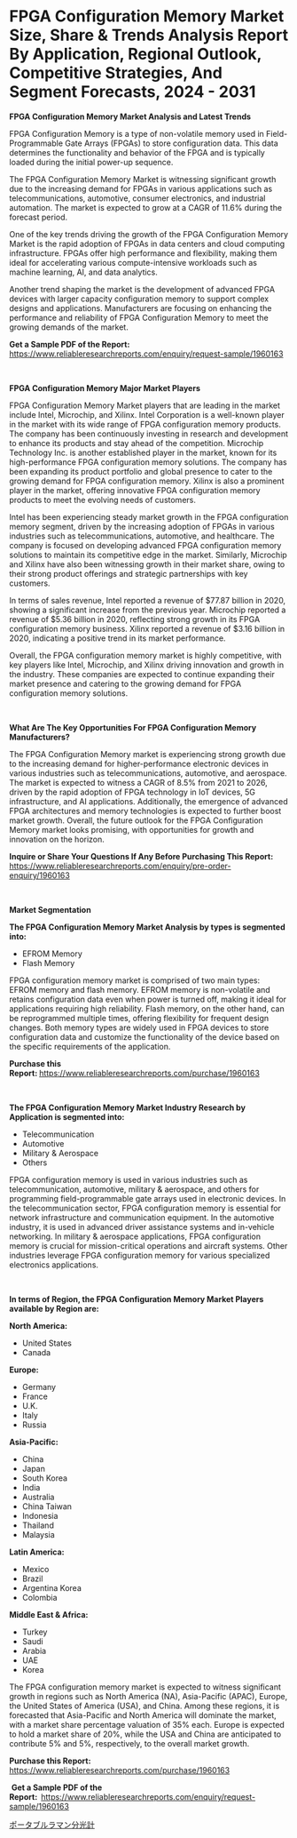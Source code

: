 <p><h1>FPGA Configuration Memory Market Size, Share & Trends Analysis Report By Application, Regional Outlook, Competitive Strategies, And Segment Forecasts, 2024 - 2031</h1></p><p><strong>FPGA Configuration Memory Market Analysis and Latest Trends</strong></p>
<p><p>FPGA Configuration Memory is a type of non-volatile memory used in Field-Programmable Gate Arrays (FPGAs) to store configuration data. This data determines the functionality and behavior of the FPGA and is typically loaded during the initial power-up sequence.</p><p>The FPGA Configuration Memory Market is witnessing significant growth due to the increasing demand for FPGAs in various applications such as telecommunications, automotive, consumer electronics, and industrial automation. The market is expected to grow at a CAGR of 11.6% during the forecast period.</p><p>One of the key trends driving the growth of the FPGA Configuration Memory Market is the rapid adoption of FPGAs in data centers and cloud computing infrastructure. FPGAs offer high performance and flexibility, making them ideal for accelerating various compute-intensive workloads such as machine learning, AI, and data analytics.</p><p>Another trend shaping the market is the development of advanced FPGA devices with larger capacity configuration memory to support complex designs and applications. Manufacturers are focusing on enhancing the performance and reliability of FPGA Configuration Memory to meet the growing demands of the market.</p></p>
<p><strong>Get a Sample PDF of the Report:&nbsp;</strong> <a href="https://www.reliableresearchreports.com/enquiry/request-sample/1960163">https://www.reliableresearchreports.com/enquiry/request-sample/1960163</a></p>
<p>&nbsp;</p>
<p><strong>FPGA Configuration Memory Major Market Players</strong></p>
<p><p>FPGA Configuration Memory Market players that are leading in the market include Intel, Microchip, and Xilinx. Intel Corporation is a well-known player in the market with its wide range of FPGA configuration memory products. The company has been continuously investing in research and development to enhance its products and stay ahead of the competition. Microchip Technology Inc. is another established player in the market, known for its high-performance FPGA configuration memory solutions. The company has been expanding its product portfolio and global presence to cater to the growing demand for FPGA configuration memory. Xilinx is also a prominent player in the market, offering innovative FPGA configuration memory products to meet the evolving needs of customers.</p><p>Intel has been experiencing steady market growth in the FPGA configuration memory segment, driven by the increasing adoption of FPGAs in various industries such as telecommunications, automotive, and healthcare. The company is focused on developing advanced FPGA configuration memory solutions to maintain its competitive edge in the market. Similarly, Microchip and Xilinx have also been witnessing growth in their market share, owing to their strong product offerings and strategic partnerships with key customers.</p><p>In terms of sales revenue, Intel reported a revenue of $77.87 billion in 2020, showing a significant increase from the previous year. Microchip reported a revenue of $5.36 billion in 2020, reflecting strong growth in its FPGA configuration memory business. Xilinx reported a revenue of $3.16 billion in 2020, indicating a positive trend in its market performance.</p><p>Overall, the FPGA configuration memory market is highly competitive, with key players like Intel, Microchip, and Xilinx driving innovation and growth in the industry. These companies are expected to continue expanding their market presence and catering to the growing demand for FPGA configuration memory solutions.</p></p>
<p>&nbsp;</p>
<p><strong>What Are The Key Opportunities For FPGA Configuration Memory Manufacturers?</strong></p>
<p><p>The FPGA Configuration Memory market is experiencing strong growth due to the increasing demand for higher-performance electronic devices in various industries such as telecommunications, automotive, and aerospace. The market is expected to witness a CAGR of 8.5% from 2021 to 2026, driven by the rapid adoption of FPGA technology in IoT devices, 5G infrastructure, and AI applications. Additionally, the emergence of advanced FPGA architectures and memory technologies is expected to further boost market growth. Overall, the future outlook for the FPGA Configuration Memory market looks promising, with opportunities for growth and innovation on the horizon.</p></p>
<p><strong>Inquire or Share Your Questions If Any Before Purchasing This Report:</strong> <a href="https://www.reliableresearchreports.com/enquiry/pre-order-enquiry/1960163">https://www.reliableresearchreports.com/enquiry/pre-order-enquiry/1960163</a></p>
<p>&nbsp;</p>
<p><strong>Market Segmentation</strong></p>
<p><strong>The FPGA Configuration Memory Market Analysis by types is segmented into:</strong></p>
<p><ul><li>EFROM Memory</li><li>Flash Memory</li></ul></p>
<p><p>FPGA configuration memory market is comprised of two main types: EFROM memory and flash memory. EFROM memory is non-volatile and retains configuration data even when power is turned off, making it ideal for applications requiring high reliability. Flash memory, on the other hand, can be reprogrammed multiple times, offering flexibility for frequent design changes. Both memory types are widely used in FPGA devices to store configuration data and customize the functionality of the device based on the specific requirements of the application.</p></p>
<p><strong>Purchase this Report:&nbsp;</strong><a href="https://www.reliableresearchreports.com/purchase/1960163">https://www.reliableresearchreports.com/purchase/1960163</a></p>
<p>&nbsp;</p>
<p><strong>The FPGA Configuration Memory Market Industry Research by Application is segmented into:</strong></p>
<p><ul><li>Telecommunication</li><li>Automotive</li><li>Military & Aerospace</li><li>Others</li></ul></p>
<p><p>FPGA configuration memory is used in various industries such as telecommunication, automotive, military & aerospace, and others for programming field-programmable gate arrays used in electronic devices. In the telecommunication sector, FPGA configuration memory is essential for network infrastructure and communication equipment. In the automotive industry, it is used in advanced driver assistance systems and in-vehicle networking. In military & aerospace applications, FPGA configuration memory is crucial for mission-critical operations and aircraft systems. Other industries leverage FPGA configuration memory for various specialized electronics applications.</p></p>
<p>&nbsp;</p>
<p><strong>In terms of Region, the FPGA Configuration Memory Market Players available by Region are:</strong></p>
<p>
    <p> <strong> North America: </strong>
        <ul>
            <li>United States</li>
            <li>Canada</li>
        </ul>
        </p> 
    <p> <strong> Europe: </strong>
        <ul>
            <li>Germany</li>
            <li>France</li>
            <li>U.K.</li>
            <li>Italy</li>
            <li>Russia</li>
        </ul>
        </p> 
    <p> <strong> Asia-Pacific: </strong>
        <ul>
            <li>China</li>
            <li>Japan</li>
            <li>South Korea</li>
            <li>India</li>
            <li>Australia</li>
            <li>China Taiwan</li>
            <li>Indonesia</li>
            <li>Thailand</li>
            <li>Malaysia</li>
        </ul>
        </p> 
    <p> <strong> Latin America: </strong>
        <ul>
            <li>Mexico</li>
            <li>Brazil</li>
            <li>Argentina Korea</li>
            <li>Colombia</li>
        </ul>
        </p> 
    <p> <strong> Middle East & Africa: </strong>
        <ul>
            <li>Turkey</li>
            <li>Saudi</li>
            <li>Arabia</li>
            <li>UAE</li>
            <li>Korea</li>
        </ul>
    </p>
    </p>
<p><p>The FPGA configuration memory market is expected to witness significant growth in regions such as North America (NA), Asia-Pacific (APAC), Europe, the United States of America (USA), and China. Among these regions, it is forecasted that Asia-Pacific and North America will dominate the market, with a market share percentage valuation of 35% each. Europe is expected to hold a market share of 20%, while the USA and China are anticipated to contribute 5% and 5%, respectively, to the overall market growth.</p></p>
<p><strong>Purchase this Report: </strong><a href="https://www.reliableresearchreports.com/purchase/1960163">https://www.reliableresearchreports.com/purchase/1960163</a></p>
<p>&nbsp;<strong>Get a Sample PDF of the Report:&nbsp;&nbsp;</strong><a href="https://www.reliableresearchreports.com/enquiry/request-sample/1960163">https://www.reliableresearchreports.com/enquiry/request-sample/1960163</a></p>
<p><strong></strong></p>
<p><p><a href="https://github.com/wkuactfdzwizk06/Market-Research-Report-List-1/blob/main/154748612125.md">ポータブルラマン分光計</a></p></p>